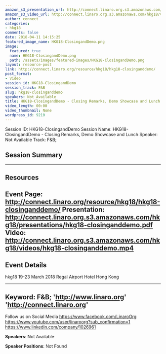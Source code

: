 ```yaml
---
amazon_s3_presentation_url: http://connect.linaro.org.s3.amazonaws.com/hkg18/presentations/hkg18-closinganddemo.pdf
amazon_s3_video_url: http://connect.linaro.org.s3.amazonaws.com/hkg18/videos/hkg18-closinganddemo.mp4
author: connect
categories:
- hkg18
comments: false
date: 2018-04-11 14:15:25
featured_image_name: HKG18-ClosingandDemo.png
image:
  featured: true
  name: HKG18-ClosingandDemo.png
  path: /assets/images/featured-images/HKG18-ClosingandDemo.png
layout: resource-post
link: http://connect.linaro.org/resource/hkg18/hkg18-closinganddemo/
post_format:
- Video
session_id: HKG18-ClosingandDemo
session_track: F&B
slug: hkg18-closinganddemo
speakers: Not Available
title: HKG18-ClosingandDemo - Closing Remarks, Demo Showcase and Lunch
video_length: 00:00
video_thumbnail: None
wordpress_id: 9210
---
```


Session ID: HKG18-ClosingandDemo
Session Name: HKG18-ClosingandDemo - Closing Remarks, Demo Showcase and Lunch
Speaker: Not Available
Track: F&B;


## Session Summary

---------------------------------------------------
## Resources
Event Page: http://connect.linaro.org/resource/hkg18/hkg18-closinganddemo/
Presentation: http://connect.linaro.org.s3.amazonaws.com/hkg18/presentations/hkg18-closinganddemo.pdf
Video: http://connect.linaro.org.s3.amazonaws.com/hkg18/videos/hkg18-closinganddemo.mp4
 ---------------------------------------------------
## Event Details
hkg18
19-23 March 2018 
Regal Airport Hotel Hong Kong

---------------------------------------------------
Keyword: F&B;
'http://www.linaro.org'
'http://connect.linaro.org'
---------------------------------------------------
Follow us on Social Media
https://www.facebook.com/LinaroOrg
https://www.youtube.com/user/linaroorg?sub_confirmation=1
https://www.linkedin.com/company/1026961

**Speakers**: Not Available

**Speaker Positions**: Not Found